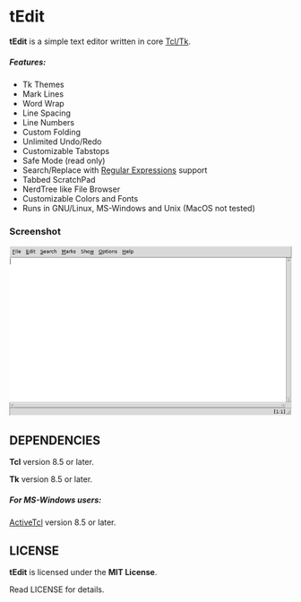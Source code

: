 # tEdit
**tEdit** is a simple text editor written in core [Tcl/Tk](https://www.tcl.tk).

##### Features:
* Tk Themes
* Mark Lines
* Word Wrap
* Line Spacing
* Line Numbers
* Custom Folding
* Unlimited Undo/Redo
* Customizable Tabstops
* Safe Mode (read only)
* Search/Replace with [Regular Expressions](https://www.tcl.tk/man/tcl/TclCmd/re_syntax.htm) support
* Tabbed ScratchPad
* NerdTree like File Browser
* Customizable Colors and Fonts
* Runs in GNU/Linux, MS-Windows and Unix (MacOS not tested)

### Screenshot
![Screenshot](images/screenshot.png "Screenshot")


## DEPENDENCIES
**Tcl** version 8.5 or later.

**Tk** version 8.5 or later.

##### For MS-Windows users:
[ActiveTcl](https://www.activestate.com/activetcl) version 8.5 or later.


## LICENSE
**tEdit** is licensed under the **MIT License**.

Read LICENSE for details.
